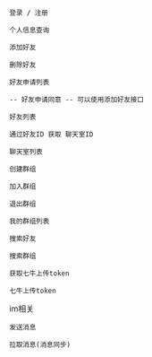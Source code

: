     登录 / 注册
 
    个人信息查询
 
    添加好友
 
    删除好友
 
    好友申请列表
    
    -- 好友申请同意 -- 可以使用添加好友接口
 
    好友列表
 
    通过好友ID 获取 聊天室ID
 
    聊天室列表
 
    创建群组
    
    加入群组
    
    退出群组
 
    我的群组列表
    
    搜索好友
    
    搜索群组
    
    获取七牛上传token
    
    七牛上传token

im相关

    发送消息
    
    拉取消息(消息同步)
    
    